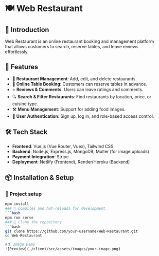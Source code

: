# 🍽️ Web Restaurant  

## 🚀 Introduction  
Web Restaurant is an online restaurant booking and management platform that allows customers to search, reserve tables, and leave reviews effortlessly.  

## 🎯 Features  
- 🏪 **Restaurant Management**: Add, edit, and delete restaurants.  
- 📅 **Online Table Booking**: Customers can reserve tables in advance.  
- ⭐ **Reviews & Comments**: Users can leave ratings and comments.  
- 🔍 **Search & Filter Restaurants**: Find restaurants by location, price, or cuisine type.  
- 🛠️ **Menu Management**: Support for adding food images.  
- 🔐 **User Authentication**: Sign up, log in, and role-based access control.  

## 🛠️ Tech Stack  
- **Frontend**: Vue.js (Vue Router, Vuex), Tailwind CSS  
- **Backend**: Node.js, Express.js, MongoDB, Multer (for image uploads)  
- **Payment Integration**: Stripe  
- **Deployment**: Netlify (Frontend), Render/Heroku (Backend)  

## 📦 Installation & Setup  
### 🔹 Project setup
```bash
npm install
### 🔹 Compiles and hot-reloads for development
```bash
npm run serve
### 🔹 Clone the repository  
```bash
git clone https://github.com/your-username/Web-Restaurant.git
cd Web-Restaurant

#🌎 Image Demo
![Preview](./client/src/assets/images/your-image.png)

